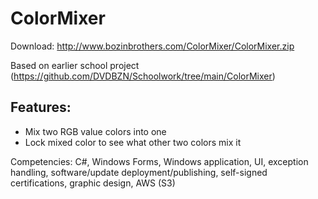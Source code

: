 # ColorMixer #
Download: http://www.bozinbrothers.com/ColorMixer/ColorMixer.zip

Based on earlier school project (https://github.com/DVDBZN/Schoolwork/tree/main/ColorMixer)
## Features: ##
- Mix two RGB value colors into one
- Lock mixed color to see what other two colors mix it

Competencies: C#, Windows Forms, Windows application, UI, exception handling, software/update deployment/publishing, self-signed certifications, graphic design, AWS (S3)
